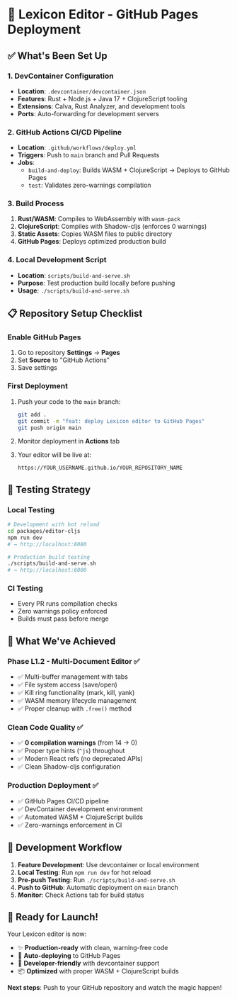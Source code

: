 # 🚀 Lexicon Editor - GitHub Pages Deployment

## ✅ What's Been Set Up

### 1. **DevContainer Configuration**
- **Location**: `.devcontainer/devcontainer.json`
- **Features**: Rust + Node.js + Java 17 + ClojureScript tooling
- **Extensions**: Calva, Rust Analyzer, and development tools
- **Ports**: Auto-forwarding for development servers

### 2. **GitHub Actions CI/CD Pipeline**
- **Location**: `.github/workflows/deploy.yml`
- **Triggers**: Push to `main` branch and Pull Requests
- **Jobs**: 
  - `build-and-deploy`: Builds WASM + ClojureScript → Deploys to GitHub Pages
  - `test`: Validates zero-warnings compilation

### 3. **Build Process**
1. **Rust/WASM**: Compiles to WebAssembly with `wasm-pack`
2. **ClojureScript**: Compiles with Shadow-cljs (enforces 0 warnings)
3. **Static Assets**: Copies WASM files to public directory
4. **GitHub Pages**: Deploys optimized production build

### 4. **Local Development Script**
- **Location**: `scripts/build-and-serve.sh`
- **Purpose**: Test production build locally before pushing
- **Usage**: `./scripts/build-and-serve.sh`

## 📋 Repository Setup Checklist

### Enable GitHub Pages
1. Go to repository **Settings** → **Pages**
2. Set **Source** to "GitHub Actions"
3. Save settings

### First Deployment
1. Push your code to the `main` branch:
   ```bash
   git add .
   git commit -m "feat: deploy Lexicon editor to GitHub Pages"
   git push origin main
   ```

2. Monitor deployment in **Actions** tab

3. Your editor will be live at:
   ```
   https://YOUR_USERNAME.github.io/YOUR_REPOSITORY_NAME
   ```

## 🧪 Testing Strategy

### Local Testing
```bash
# Development with hot reload
cd packages/editor-cljs
npm run dev
# → http://localhost:8080

# Production build testing
./scripts/build-and-serve.sh
# → http://localhost:8000
```

### CI Testing
- Every PR runs compilation checks
- Zero warnings policy enforced
- Builds must pass before merge

## 🎯 What We've Achieved

### **Phase L1.2 - Multi-Document Editor** ✅
- ✅ Multi-buffer management with tabs
- ✅ File system access (save/open)
- ✅ Kill ring functionality (mark, kill, yank)
- ✅ WASM memory lifecycle management
- ✅ Proper cleanup with `.free()` method

### **Clean Code Quality** ✅
- ✅ **0 compilation warnings** (from 14 → 0)
- ✅ Proper type hints (`^js`) throughout
- ✅ Modern React refs (no deprecated APIs)
- ✅ Clean Shadow-cljs configuration

### **Production Deployment** ✅
- ✅ GitHub Pages CI/CD pipeline
- ✅ DevContainer development environment
- ✅ Automated WASM + ClojureScript builds
- ✅ Zero-warnings enforcement in CI

## 🔄 Development Workflow

1. **Feature Development**: Use devcontainer or local environment
2. **Local Testing**: Run `npm run dev` for hot reload
3. **Pre-push Testing**: Run `./scripts/build-and-serve.sh`
4. **Push to GitHub**: Automatic deployment on `main` branch
5. **Monitor**: Check Actions tab for build status

## 🎉 Ready for Launch!

Your Lexicon editor is now:
- ✨ **Production-ready** with clean, warning-free code
- 🚀 **Auto-deploying** to GitHub Pages
- 🔧 **Developer-friendly** with devcontainer support
- 📦 **Optimized** with proper WASM + ClojureScript builds

**Next steps**: Push to your GitHub repository and watch the magic happen!